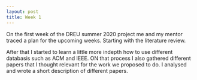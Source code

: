 ```yaml
---
layout: post
title: Week 1
---
```


On the first week of the DREU summer 2020 project me and my mentor traced a plan for the upcoming weeks. Starting with the literature review.

After that I started to learn a little more indepth how to use different databasis such as ACM and IEEE.
ON that process I also gathered different papers that I thought relevant for the work we proposed to do.
I analysed and wrote a short description of different papers.

